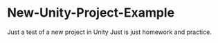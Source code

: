 # New-Unity-Project-Example
Just a test of a new project in Unity
Just is just homework and practice.
